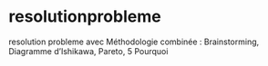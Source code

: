 # resolutionprobleme
resolution probleme avec Méthodologie combinée : Brainstorming, Diagramme d’Ishikawa, Pareto, 5 Pourquoi
